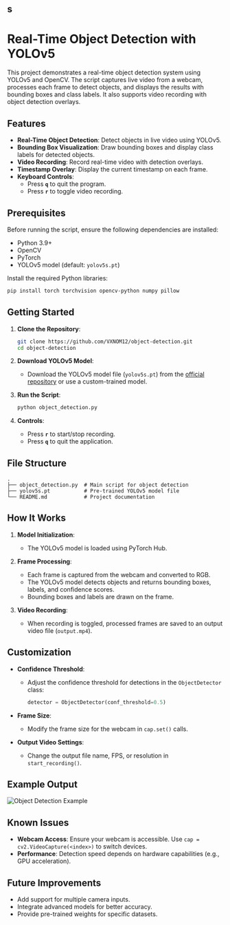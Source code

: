 s
---

# Real-Time Object Detection with YOLOv5

This project demonstrates a real-time object detection system using YOLOv5 and OpenCV. The script captures live video from a webcam, processes each frame to detect objects, and displays the results with bounding boxes and class labels. It also supports video recording with object detection overlays.

## Features

- **Real-Time Object Detection**: Detect objects in live video using YOLOv5.
- **Bounding Box Visualization**: Draw bounding boxes and display class labels for detected objects.
- **Video Recording**: Record real-time video with detection overlays.
- **Timestamp Overlay**: Display the current timestamp on each frame.
- **Keyboard Controls**:
  - Press **`q`** to quit the program.
  - Press **`r`** to toggle video recording.

## Prerequisites

Before running the script, ensure the following dependencies are installed:

- Python 3.9+
- OpenCV
- PyTorch
- YOLOv5 model (default: `yolov5s.pt`)

Install the required Python libraries:
```bash
pip install torch torchvision opencv-python numpy pillow
```

## Getting Started

1. **Clone the Repository**:
   ```bash
   git clone https://github.com/VXNOM12/object-detection.git
   cd object-detection
   ```

2. **Download YOLOv5 Model**:
   - Download the YOLOv5 model file (`yolov5s.pt`) from the [official repository](https://github.com/ultralytics/yolov5) or use a custom-trained model.

3. **Run the Script**:
   ```bash
   python object_detection.py
   ```

4. **Controls**:
   - Press **`r`** to start/stop recording.
   - Press **`q`** to quit the application.

## File Structure

```
.
├── object_detection.py  # Main script for object detection
├── yolov5s.pt           # Pre-trained YOLOv5 model file
└── README.md            # Project documentation
```

## How It Works

1. **Model Initialization**:
   - The YOLOv5 model is loaded using PyTorch Hub.

2. **Frame Processing**:
   - Each frame is captured from the webcam and converted to RGB.
   - The YOLOv5 model detects objects and returns bounding boxes, labels, and confidence scores.
   - Bounding boxes and labels are drawn on the frame.

3. **Video Recording**:
   - When recording is toggled, processed frames are saved to an output video file (`output.mp4`).

## Customization

- **Confidence Threshold**:
  - Adjust the confidence threshold for detections in the `ObjectDetector` class:
    ```python
    detector = ObjectDetector(conf_threshold=0.5)
    ```

- **Frame Size**:
  - Modify the frame size for the webcam in `cap.set()` calls.

- **Output Video Settings**:
  - Change the output file name, FPS, or resolution in `start_recording()`.

## Example Output

![Object Detection Example](https://via.placeholder.com/800x400.png?text=Object+Detection+Example)

## Known Issues

- **Webcam Access**: Ensure your webcam is accessible. Use `cap = cv2.VideoCapture(<index>)` to switch devices.
- **Performance**: Detection speed depends on hardware capabilities (e.g., GPU acceleration).

## Future Improvements

- Add support for multiple camera inputs.
- Integrate advanced models for better accuracy.
- Provide pre-trained weights for specific datasets.

